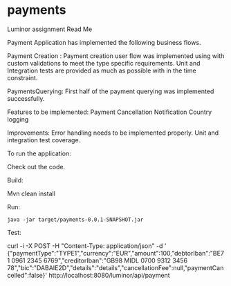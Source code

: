 # payments
Luminor assignment
	Read Me 

Payment Application has  implemented the following business flows.

Payment Creation : 
	Payment creation user flow was implemented using with custom validations to meet the type specific requirements.
	Unit and Integration tests are provided as much as possible with in the time constraint.

PaymentsQuerying: 
	First half of the payment querying was implemented successfully.


Features to be implemented:
 	Payment Cancellation
	Notification 
	Country logging 

	
Improvements:
	Error handling needs to be implemented properly.
	Unit and integration test coverage.
	
  

To run the application:

Check out the code.

Build:

  Mvn clean install

Run:

	java -jar target/payments-0.0.1-SNAPSHOT.jar

Test:

curl -i -X POST -H "Content-Type: application/json" -d  ' {"paymentType":"TYPE1","currency":"EUR","amount":100,"debtorIban":"BE71 0961 2345 6769","creditorIban":"GB98 MIDL 0700 9312 3456 78","bic":"DABAIE2D","details":"details","cancellationFee":null,"paymentCancelled":false}' http://localhost:8080/luminor/api/payment
